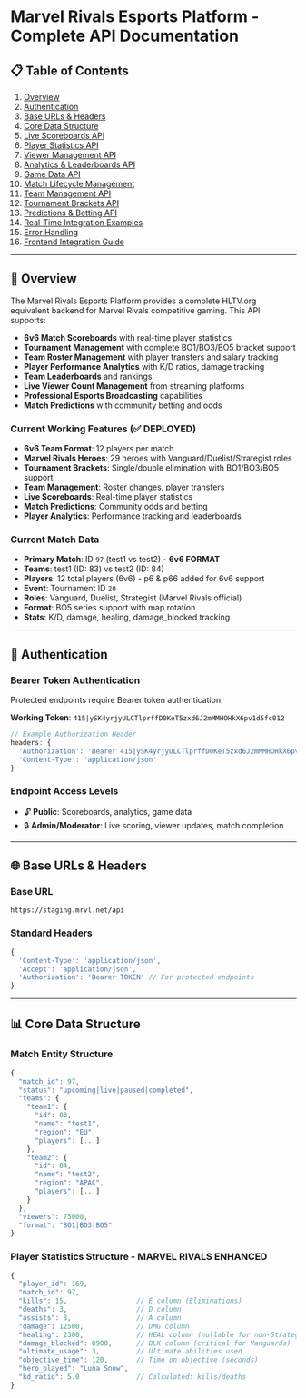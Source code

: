 # Marvel Rivals Esports Platform - Complete API Documentation

## 📋 Table of Contents
1. [Overview](#overview)
2. [Authentication](#authentication)
3. [Base URLs & Headers](#base-urls--headers)
4. [Core Data Structure](#core-data-structure)
5. [Live Scoreboards API](#live-scoreboards-api)
6. [Player Statistics API](#player-statistics-api)
7. [Viewer Management API](#viewer-management-api)
8. [Analytics & Leaderboards API](#analytics--leaderboards-api)
9. [Game Data API](#game-data-api)
10. [Match Lifecycle Management](#match-lifecycle-management)
11. [Team Management API](#team-management-api)
12. [Tournament Brackets API](#tournament-brackets-api)
13. [Predictions & Betting API](#predictions--betting-api)
14. [Real-Time Integration Examples](#real-time-integration-examples)
15. [Error Handling](#error-handling)
16. [Frontend Integration Guide](#frontend-integration-guide)

---

## 🎯 Overview

The Marvel Rivals Esports Platform provides a complete HLTV.org equivalent backend for Marvel Rivals competitive gaming. This API supports:

- **6v6 Match Scoreboards** with real-time player statistics
- **Tournament Management** with complete BO1/BO3/BO5 bracket support
- **Team Roster Management** with player transfers and salary tracking
- **Player Performance Analytics** with K/D ratios, damage tracking
- **Team Leaderboards** and rankings
- **Live Viewer Count Management** from streaming platforms
- **Professional Esports Broadcasting** capabilities
- **Match Predictions** with community betting and odds

### Current Working Features (✅ DEPLOYED)
- **6v6 Team Format**: 12 players per match
- **Marvel Rivals Heroes**: 29 heroes with Vanguard/Duelist/Strategist roles
- **Tournament Brackets**: Single/double elimination with BO1/BO3/BO5 support
- **Team Management**: Roster changes, player transfers
- **Live Scoreboards**: Real-time player statistics
- **Match Predictions**: Community odds and betting
- **Player Analytics**: Performance tracking and leaderboards

### Current Match Data
- **Primary Match**: ID `97` (test1 vs test2) - **6v6 FORMAT**
- **Teams**: test1 (ID: 83) vs test2 (ID: 84) 
- **Players**: 12 total players (6v6) - p6 & p66 added for 6v6 support
- **Event**: Tournament ID `20`
- **Roles**: Vanguard, Duelist, Strategist (Marvel Rivals official)
- **Format**: BO5 series support with map rotation
- **Stats**: K/D, damage, healing, damage_blocked tracking

---

## 🔐 Authentication

### Bearer Token Authentication
Protected endpoints require Bearer token authentication.

**Working Token**: `415|ySK4yrjyULCTlprffD0KeT5zxd6J2mMMHOHkX6pv1d5fc012`

```javascript
// Example Authorization Header
headers: {
  'Authorization': 'Bearer 415|ySK4yrjyULCTlprffD0KeT5zxd6J2mMMHOHkX6pv1d5fc012',
  'Content-Type': 'application/json'
}
```

### Endpoint Access Levels
- 🔓 **Public**: Scoreboards, analytics, game data
- 🔒 **Admin/Moderator**: Live scoring, viewer updates, match completion

---

## 🌐 Base URLs & Headers

### Base URL
```
https://staging.mrvl.net/api
```

### Standard Headers
```javascript
{
  'Content-Type': 'application/json',
  'Accept': 'application/json',
  'Authorization': 'Bearer TOKEN' // For protected endpoints
}
```

---

## 📊 Core Data Structure

### Match Entity Structure
```javascript
{
  "match_id": 97,
  "status": "upcoming|live|paused|completed",
  "teams": {
    "team1": {
      "id": 83,
      "name": "test1",
      "region": "EU",
      "players": [...]
    },
    "team2": {
      "id": 84, 
      "name": "test2",
      "region": "APAC",
      "players": [...]
    }
  },
  "viewers": 75000,
  "format": "BO1|BO3|BO5"
}
```

### Player Statistics Structure - MARVEL RIVALS ENHANCED
```javascript
{
  "player_id": 169,
  "match_id": 97,
  "kills": 15,                 // E column (Eliminations)
  "deaths": 3,                 // D column  
  "assists": 8,                // A column
  "damage": 12500,             // DMG column
  "healing": 2300,             // HEAL column (nullable for non-Strategists)
  "damage_blocked": 8900,      // BLK column (critical for Vanguards)
  "ultimate_usage": 3,         // Ultimate abilities used
  "objective_time": 120,       // Time on objective (seconds)
  "hero_played": "Luna Snow",
  "kd_ratio": 5.0              // Calculated: kills/deaths
}
```